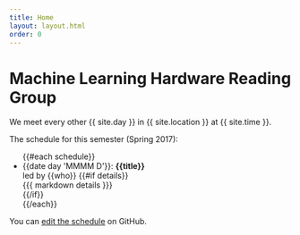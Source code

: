 ```yaml
---
title: Home
layout: layout.html
order: 0
---
```

# Machine Learning Hardware Reading Group

We meet every other {{ site.day }} in {{ site.location }} at {{ site.time }}.

The schedule for this semester (Spring 2017):

<ul>
{{#each schedule}}
    <li>
      <time>{{date day 'MMMM D'}}</time>: <strong>{{title}}</strong><br>
      led by {{who}}
      {{#if details}}<div>{{{ markdown details }}}</div>{{/if}}
    </li>
{{/each}}
</ul>

You can [edit the schedule][edit] on GitHub.

[edit]: https://github.com/cucapra/cslrg/edit/master/src/schedule.yaml
